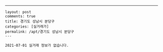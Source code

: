 ---
    layout: post
    comments: true
    title: 경기도 성남시 분당구
    categories: [실거래가]
    permalink: /apt/경기도 성남시 분당구
    ---

    2021-07-01 실거래 정보가 없습니다.

    